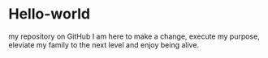 # Hello-world
my repository on GitHub
I am here to make a change, execute my purpose, eleviate my family to the next level and enjoy being alive.

